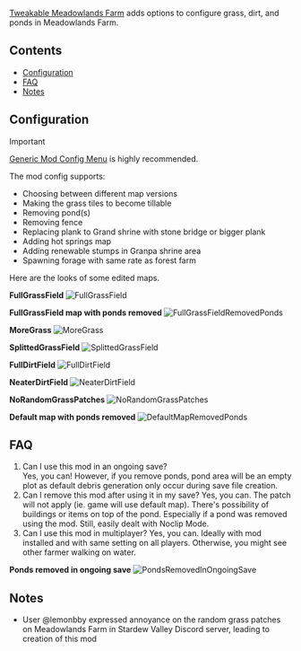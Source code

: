 [Tweakable Meadowlands Farm](https://www.nexusmods.com/stardewvalley/mods/20742) adds options to configure grass, dirt, and ponds in Meadowlands Farm.

## Contents

* [Configuration](#configuration)
* [FAQ](#faq)
* [Notes](#notes)

## Configuration
> [!IMPORTANT]
> [Generic Mod Config Menu](https://www.nexusmods.com/stardewvalley/mods/5098) is highly recommended.

The mod config supports:

- Choosing between different map versions
- Making the grass tiles to become tillable
- Removing pond(s)
- Removing fence
- Replacing plank to Grand shrine with stone bridge or bigger plank
- Adding hot springs map
- Adding renewable stumps in Granpa shrine area
- Spawning forage with same rate as forest farm

Here are the looks of some edited maps.

**FullGrassField**
![FullGrassField](Documentation/FullGrassField.png)

**FullGrassField map with ponds removed**
![FullGrassFieldRemovedPonds](Documentation/FullGrassFieldRemovedPonds.png)

**MoreGrass**
![MoreGrass](Documentation/MoreGrass.png)

**SplittedGrassField**
![SplittedGrassField](Documentation/SplittedGrassField.png)

**FullDirtField**
![FullDirtField](Documentation/FullDirtField.png)

**NeaterDirtField**
![NeaterDirtField](Documentation/NeaterDirtField.png)

**NoRandomGrassPatches**
![NoRandomGrassPatches](Documentation/NoRandomGrassPatches.png)

**Default map with ponds removed**
![DefaultMapRemovedPonds](Documentation/DefaultMapRemovedPonds.png)

## FAQ

1. Can I use this mod in an ongoing save? <br>
Yes, you can! However, if you remove ponds, pond area will be an empty plot as default debris generation only occur during save file creation.
2. Can I remove this mod after using it in my save?
Yes, you can. The patch will not apply (ie. game will use default map). There's possibility of buildings or items on top of the pond. Especially if a pond was removed using the mod. Still, easily dealt with Noclip Mode.
3. Can I use this mod in multiplayer?
Yes, you can. Ideally with mod installed and with same setting on all players. Otherwise, you might see other farmer walking on water.

**Ponds removed in ongoing save**
![PondsRemovedInOngoingSave](Documentation/PondsRemovedInOngoingSave.png)

## Notes
- User @lemonbby expressed annoyance on the random grass patches on Meadowlands Farm in Stardew Valley Discord server, leading to creation of this mod
